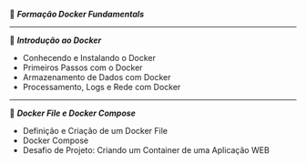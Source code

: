 🐳 ***Formação Docker Fundamentals***

----

📃 ***Introdução ao Docker***
- Conhecendo e Instalando o Docker
- Primeiros Passos com o Docker
- Armazenamento de Dados com Docker
- Processamento, Logs e Rede com Docker

----

📃 ***Docker File e Docker Compose***
- Definição e Criação de um Docker File
- Docker Compose
- Desafio de Projeto: Criando um Container de uma Aplicação WEB